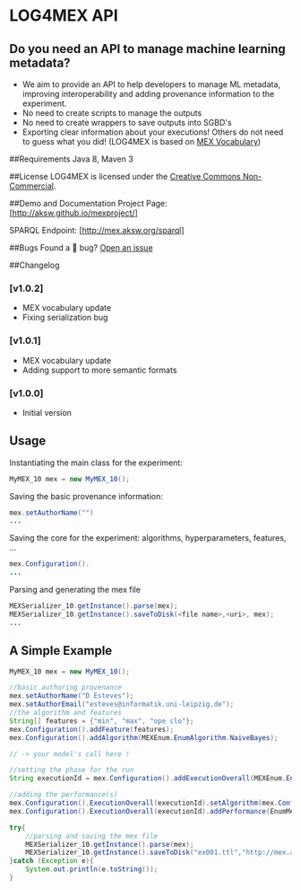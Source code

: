 # LOG4MEX API

## Do you need an API to manage machine learning metadata? 

* We aim to provide an API to help developers to manage ML metadata, improving interoperability and adding provenance information to the experiment.
* No need to create scripts to manage the outputs
* No need to create wrappers to save outputs into SGBD's
* Exporting clear information about your executions! Others do not need to guess what you did! (LOG4MEX is based on [MEX Vocabulary](https://github.com/AKSW/mexproject/tree/master/vocabulary))

##Requirements
Java 8, Maven 3

##License
LOG4MEX is licensed under the [Creative Commons Non-Commercial](http://creativecommons.org/licenses/by-nc/2.0/).

##Demo and Documentation
Project Page: [http://aksw.github.io/mexproject/]

SPARQL Endpoint: [http://mex.aksw.org/sparql]

##Bugs
Found a :bug: bug? [Open an issue](https://github.com/AKSW/fox/issues/new) 

##Changelog
### [v1.0.2]
* MEX vocabulary update
* Fixing serialization bug

### [v1.0.1]
* MEX vocabulary update
* Adding support to more semantic formats

### [v1.0.0]
* Initial version

## Usage

Instantiating the main class for the experiment:

```java
MyMEX_10 mex = new MyMEX_10();
```
Saving the basic provenance information:
```java
mex.setAuthorName("")
...
```
Saving the core for the experiment: algorithms, hyperparameters, features, ...
```java
mex.Configuration().
...
```
Parsing and generating the mex file
```java
MEXSerializer_10.getInstance().parse(mex);
MEXSerializer_10.getInstance().saveToDisk(<file name>,<uri>, mex);
...
```


## A Simple Example

```java      
MyMEX_10 mex = new MyMEX_10();

//basic authoring provenance
mex.setAuthorName("D Esteves");
mex.setAuthorEmail("esteves@informatik.uni-leipzig.de");
//the algorithm and features
String[] features = {"min", "max", "ope clo"};
mex.Configuration().addFeature(features);
mex.Configuration().addAlgorithm(MEXEnum.EnumAlgorithm.NaiveBayes);

// -> your model's call here !

//setting the phase for the run
String executionId = mex.Configuration().addExecutionOverall(MEXEnum.EnumPhase.TEST);

//adding the performance(s)
mex.Configuration().ExecutionOverall(executionId).setAlgorithm(mex.Configuration().Algorithm(EnumAlgorithm.NaiveBayes));
mex.Configuration().ExecutionOverall(executionId).addPerformance(EnumMeasures.ACCURACY.toString(), .96);

try{
    //parsing and saving the mex file
    MEXSerializer_10.getInstance().parse(mex);
    MEXSerializer_10.getInstance().saveToDisk("ex001.ttl","http://mex.aksw.org/examples/001/", mex);
}catch (Exception e){
    System.out.println(e.toString());
}
